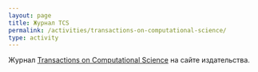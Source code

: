 ```yaml
---
layout: page
title: Журнал TCS
permalink: /activities/transactions-on-computational-science/
type: activity
---
```


Журнал [Transactions on Computational Science](http://www.springer.com/computer/lncs?SGWID=0-164-6-151275-0) на сайте издательства.
